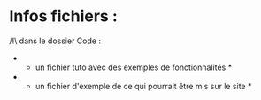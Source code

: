 # Infos fichiers :
/!\ dans le dossier Code :
* - un fichier tuto avec des exemples de fonctionnalités *
* - un fichier d'exemple de ce qui pourrait être mis sur le site *
